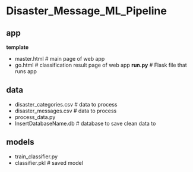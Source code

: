 # Disaster_Message_ML_Pipeline
## app
**template**
* master.html  # main page of web app
* go.html  # classification result page of web app
**run.py**  # Flask file that runs app

## data
- disaster_categories.csv  # data to process 
- disaster_messages.csv  # data to process
- process_data.py
- InsertDatabaseName.db   # database to save clean data to

## models
- train_classifier.py
- classifier.pkl  # saved model 
